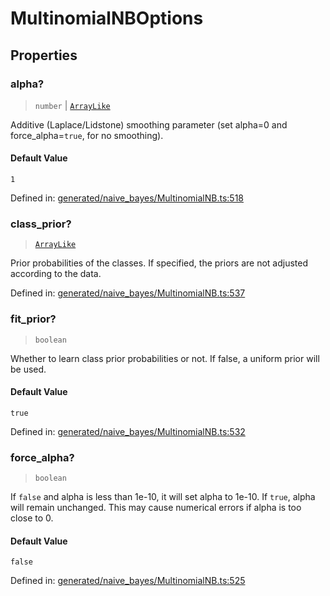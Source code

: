 # MultinomialNBOptions

## Properties

### alpha?

> `number` \| [`ArrayLike`](../types/ArrayLike.md)

Additive (Laplace/Lidstone) smoothing parameter (set alpha=0 and force\_alpha=`true`, for no smoothing).

#### Default Value

`1`

Defined in:  [generated/naive\_bayes/MultinomialNB.ts:518](https://github.com/transitive-bullshit/scikit-learn-ts/blob/b59c1ff/packages/sklearn/src/generated/naive_bayes/MultinomialNB.ts#L518)

### class\_prior?

> [`ArrayLike`](../types/ArrayLike.md)

Prior probabilities of the classes. If specified, the priors are not adjusted according to the data.

Defined in:  [generated/naive\_bayes/MultinomialNB.ts:537](https://github.com/transitive-bullshit/scikit-learn-ts/blob/b59c1ff/packages/sklearn/src/generated/naive_bayes/MultinomialNB.ts#L537)

### fit\_prior?

> `boolean`

Whether to learn class prior probabilities or not. If false, a uniform prior will be used.

#### Default Value

`true`

Defined in:  [generated/naive\_bayes/MultinomialNB.ts:532](https://github.com/transitive-bullshit/scikit-learn-ts/blob/b59c1ff/packages/sklearn/src/generated/naive_bayes/MultinomialNB.ts#L532)

### force\_alpha?

> `boolean`

If `false` and alpha is less than 1e-10, it will set alpha to 1e-10. If `true`, alpha will remain unchanged. This may cause numerical errors if alpha is too close to 0.

#### Default Value

`false`

Defined in:  [generated/naive\_bayes/MultinomialNB.ts:525](https://github.com/transitive-bullshit/scikit-learn-ts/blob/b59c1ff/packages/sklearn/src/generated/naive_bayes/MultinomialNB.ts#L525)
